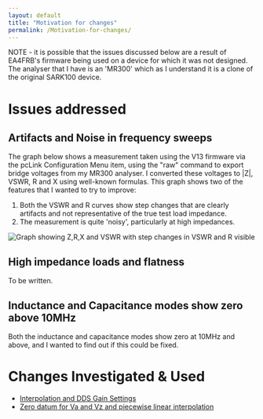 ```yaml
---
layout: default
title: "Motivation for changes"
permalink: /Motivation-for-changes/
---
```

NOTE - it is possible that the issues discussed below are a result of EA4FRB's firmware being used on a device for which it was not designed. The analyser that I have is an 'MR300' which as I understand it is a clone of the original SARK100 device.
# Issues addressed
## Artifacts and Noise in frequency sweeps
The graph below shows a measurement taken using the V13 firmware via the pcLink Configuration Menu item, using the "raw" command to export bridge voltages from my MR300 analyser. I converted these voltages to |Z|, VSWR, R and X using well-known formulas. This graph shows two of the features that I wanted to try to improve:
1. Both the VSWR and R curves show step changes that are clearly artifacts and not representative of the true test load impedance.
2. The measurement is quite 'noisy', particularly at high impedances.
   
![Graph showing Z,R,X and VSWR with step changes in VSWR and R visible](https://github.com/user-attachments/assets/9a6d0d5a-f941-49b1-9569-0c719bc3c68f "Fig 1: Measurement of a test load using V13 firmware")

## High impedance loads and flatness
To be written.
## Inductance and Capacitance modes show zero above 10MHz
Both the inductance and capacitance modes show zero at 10MHz and above, and I wanted to find out if this could be fixed.
# Changes Investigated & Used
- [Interpolation and DDS Gain Settings](https://github.com/G1OJS/G1OJS-MR300-SARK100-Firmware/blob/6a3ec528771b16a76533ab7f187c779037cf67ae/Docs/Compare_V01_V13_Noise_Artifacts.md)
- [Zero datum for Va and Vz and piecewise linear interpolation](https://github.com/G1OJS/G1OJS-MR300-SARK100-Firmware/blob/d47c1324b563133223e56954bc30b64a25ebdfc0/Docs/Zero%20datum%20for%20Va%20and%20Vz%20and%20piecewise%20linear%20interpolation.md) 
